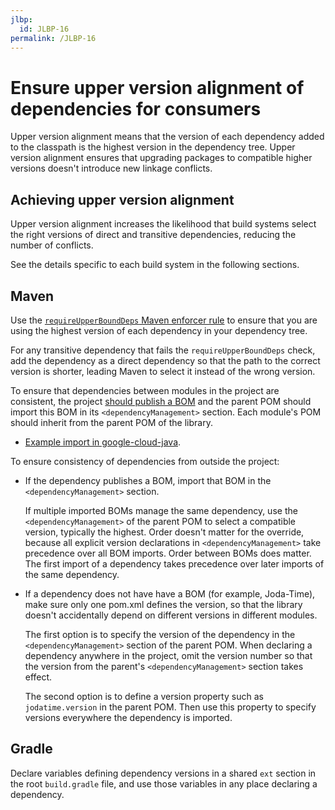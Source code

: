 ```yaml
---
jlbp:
  id: JLBP-16
permalink: /JLBP-16
---
```

# Ensure upper version alignment of dependencies for consumers

Upper version alignment means that the version of each dependency 
added to the classpath is the highest version in the dependency tree.
Upper version alignment ensures that upgrading packages to compatible higher versions doesn't introduce new linkage conflicts.

## Achieving upper version alignment

Upper version alignment increases the likelihood that build systems
select the right versions of direct and transitive dependencies, reducing the
number of conflicts.

See the details specific to each build system in the following sections.

## Maven

Use the [`requireUpperBoundDeps` Maven enforcer
rule](https://maven.apache.org/enforcer/enforcer-rules/requireUpperBoundDeps.html)
to ensure that you are using the
highest version of each dependency in your dependency tree.

For any transitive dependency that fails the `requireUpperBoundDeps` check, add
the dependency as a direct dependency so that the path to the correct version
is shorter, leading Maven to select it instead of the wrong version.

To ensure that dependencies between modules in the project are consistent,
the project [should publish a BOM](JLBP-0015.md) and
the parent POM should import this BOM in its `<dependencyManagement>` section.
Each module's POM should inherit from the parent POM of the library.


  - [Example import in google-cloud-java](https://github.com/GoogleCloudPlatform/google-cloud-java/blob/36409f5b1df89609eaef92d09cebea97931339bd/google-cloud-clients/pom.xml#L174).

To ensure consistency of dependencies from outside the project:

  - If the dependency publishes a BOM, import that BOM in the `<dependencyManagement>` section.
  
    If multiple imported BOMs manage the same dependency, use the
    `<dependencyManagement>` of the parent POM to select a compatible version,
    typically the highest.
    Order doesn't matter for the override, because all explicit version
    declarations in `<dependencyManagement>` take precedence over all BOM
    imports. Order between BOMs does matter. The first import of a dependency
    takes precedence over later imports of the same dependency.

  - If a dependency does not have have a BOM (for example, Joda-Time), make
    sure only one pom.xml defines the version, so that the library doesn't
    accidentally depend on different versions in different modules.

    The first option is to specify the version of the dependency in the
    `<dependencyManagement>` section of the parent POM.
    When declaring a dependency anywhere in the project, omit the version
    number so that the version from the parent's `<dependencyManagement>`
    section takes effect.

    The second option is to define a version property such as
    `jodatime.version` in the parent POM. Then use this property 
    to specify versions everywhere the dependency is imported.

## Gradle

Declare variables defining dependency versions in a shared `ext` section in
the root `build.gradle` file, and use those variables in any place declaring a
dependency.
